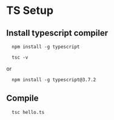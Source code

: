 # TS Setup
## Install typescript compiler
```
  npm install -g typescript

  tsc -v
```
or
```
  npm install -g typescript@3.7.2
```

## Compile
```
  tsc hello.ts
```

## 

